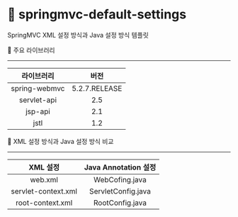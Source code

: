 # 🔰 springmvc-default-settings
SpringMVC XML 설정 방식과 Java 설정 방식 템플릿

💎 주요 라이브러리

---

|라이브러리|버전|
|:----:|:-:|
|spring-webmvc|5.2.7.RELEASE|
|servlet-api|2.5|
|jsp-api|2.1|
|jstl|1.2|

🔎  XML 설정 방식과 Java 설정 방식 비교

---

|XML 설정|Java Annotation 설정|
|:----:|:-:|
|web.xml|WebCofing.java|
|servlet-context.xml|ServletConfig.java|
|root-context.xml|RootConfig.java|

